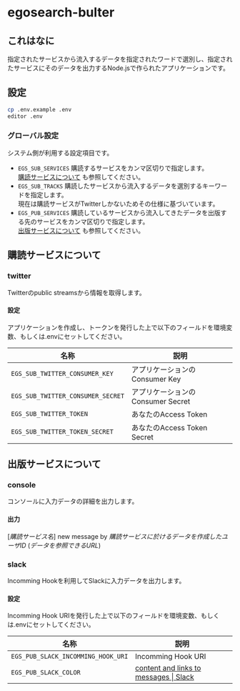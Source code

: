 egosearch-bulter
===

これはなに
---
指定されたサービスから流入するデータを指定されたワードで選別し、指定されたサービスにそのデータを出力するNode.jsで作られたアプリケーションです。

設定
---
```bash
cp .env.example .env
editor .env
```

### グローバル設定
システム側が利用する設定項目です。

- `EGS_SUB_SERVICES`
  購読するサービスをカンマ区切りで指定します。  
  [購読サービスについて](#購読サービスについて) も参照してください。
- `EGS_SUB_TRACKS`
  購読したサービスから流入するデータを選別するキーワードを指定します。  
  現在は購読サービスがTwitterしかないためその仕様に基づいています。
- `EGS_PUB_SERVICES`
  購読しているサービスから流入してきたデータを出版する先のサービスをカンマ区切りで指定します。  
  [出版サービスについて](#出版サービスについて) も参照してください。

購読サービスについて
---
### twitter
Twitterのpublic streamsから情報を取得します。

#### 設定
アプリケーションを作成し、トークンを発行した上で以下のフィールドを環境変数、もしくは.envにセットしてください。

名称|説明
--|--
`EGS_SUB_TWITTER_CONSUMER_KEY`|アプリケーションのConsumer Key
`EGS_SUB_TWITTER_CONSUMER_SECRET`|アプリケーションのConsumer Secret
`EGS_SUB_TWITTER_TOKEN`|あなたのAccess Token
`EGS_SUB_TWITTER_TOKEN_SECRET`|あなたのAccess Token Secret

出版サービスについて
---
### console
コンソールに入力データの詳細を出力します。

#### 出力
[_購読サービス名_] new message by _購読サービスに於けるデータを作成したユーザID_ (_データを参照できるURL_)

### slack
Incomming Hookを利用してSlackに入力データを出力します。

#### 設定
Incomming Hook URIを発行した上で以下のフィールドを環境変数、もしくは.envにセットしてください。

名称|説明
--|--
`EGS_PUB_SLACK_INCOMMING_HOOK_URI`|Incomming Hook URI
`EGS_PUB_SLACK_COLOR`|[content and links to messages \| Slack](https://api.slack.com/docs/message-attachments#color)
